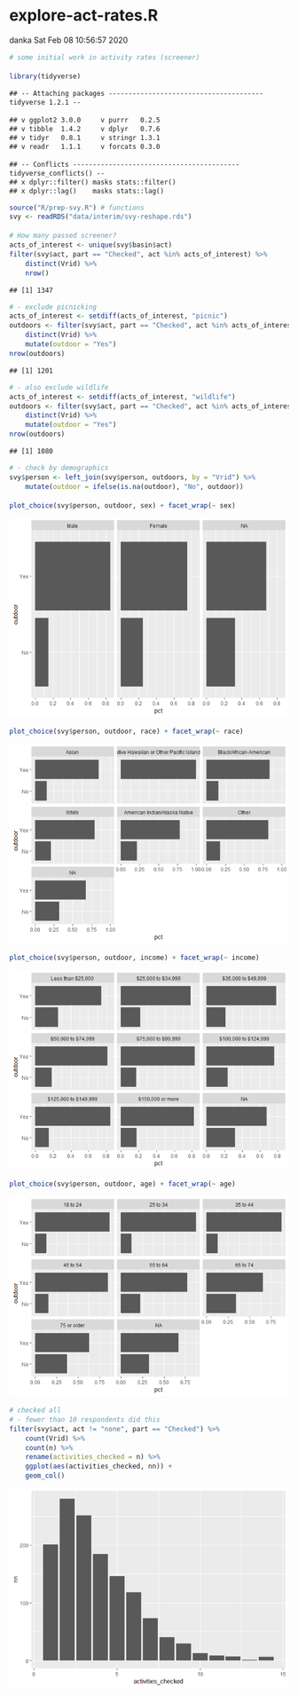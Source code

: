 explore-act-rates.R
================
danka
Sat Feb 08 10:56:57 2020

``` r
# some initial work in activity rates (screener)

library(tidyverse)
```

    ## -- Attaching packages --------------------------------------- tidyverse 1.2.1 --

    ## v ggplot2 3.0.0     v purrr   0.2.5
    ## v tibble  1.4.2     v dplyr   0.7.6
    ## v tidyr   0.8.1     v stringr 1.3.1
    ## v readr   1.1.1     v forcats 0.3.0

    ## -- Conflicts ------------------------------------------ tidyverse_conflicts() --
    ## x dplyr::filter() masks stats::filter()
    ## x dplyr::lag()    masks stats::lag()

``` r
source("R/prep-svy.R") # functions
svy <- readRDS("data/interim/svy-reshape.rds")

# How many passed screener?
acts_of_interest <- unique(svy$basin$act)
filter(svy$act, part == "Checked", act %in% acts_of_interest) %>%
    distinct(Vrid) %>%
    nrow()
```

    ## [1] 1347

``` r
# - exclude picnicking
acts_of_interest <- setdiff(acts_of_interest, "picnic")
outdoors <- filter(svy$act, part == "Checked", act %in% acts_of_interest) %>%
    distinct(Vrid) %>%
    mutate(outdoor = "Yes")
nrow(outdoors)
```

    ## [1] 1201

``` r
# - also exclude wildlife
acts_of_interest <- setdiff(acts_of_interest, "wildlife")
outdoors <- filter(svy$act, part == "Checked", act %in% acts_of_interest) %>%
    distinct(Vrid) %>%
    mutate(outdoor = "Yes")
nrow(outdoors)
```

    ## [1] 1080

``` r
# - check by demographics
svy$person <- left_join(svy$person, outdoors, by = "Vrid") %>%
    mutate(outdoor = ifelse(is.na(outdoor), "No", outdoor))

plot_choice(svy$person, outdoor, sex) + facet_wrap(~ sex)
```

![](explore-act-rates_files/figure-gfm/unnamed-chunk-1-1.png)<!-- -->

``` r
plot_choice(svy$person, outdoor, race) + facet_wrap(~ race)
```

![](explore-act-rates_files/figure-gfm/unnamed-chunk-1-2.png)<!-- -->

``` r
plot_choice(svy$person, outdoor, income) + facet_wrap(~ income)
```

![](explore-act-rates_files/figure-gfm/unnamed-chunk-1-3.png)<!-- -->

``` r
plot_choice(svy$person, outdoor, age) + facet_wrap(~ age)
```

![](explore-act-rates_files/figure-gfm/unnamed-chunk-1-4.png)<!-- -->

``` r
# checked all
# - fewer than 10 respondents did this
filter(svy$act, act != "none", part == "Checked") %>%
    count(Vrid) %>%
    count(n) %>%
    rename(activities_checked = n) %>%
    ggplot(aes(activities_checked, nn)) +
    geom_col()
```

![](explore-act-rates_files/figure-gfm/unnamed-chunk-1-5.png)<!-- -->
